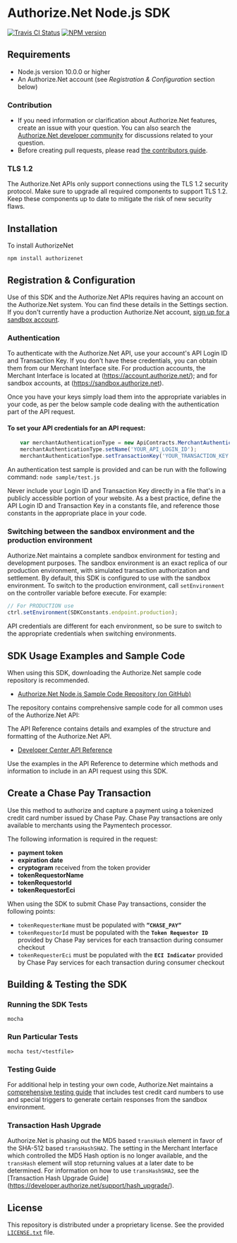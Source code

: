 # Authorize.Net Node.js SDK 

[![Travis CI Status](https://travis-ci.org/AuthorizeNet/sdk-node.svg?branch=master)](https://travis-ci.org/AuthorizeNet/sdk-node)
[![NPM version](https://badge.fury.io/js/authorizenet.png)](http://badge.fury.io/js/authorizenet)


## Requirements  
* Node.js version 10.0.0 or higher
* An Authorize.Net account (see _Registration & Configuration_ section below)

### Contribution  
  - If you need information or clarification about Authorize.Net features, create an issue with your question. You can also search the [Authorize.Net developer community](https://community.developer.authorize.net/) for discussions related to your question.
  - Before creating pull requests, please read [the contributors guide](CONTRIBUTING.md).

### TLS 1.2
The Authorize.Net APIs only support connections using the TLS 1.2 security protocol. Make sure to upgrade all required components to support TLS 1.2. Keep these components up to date to mitigate the risk of new security flaws.


## Installation
To install AuthorizeNet 

`npm install authorizenet`


## Registration & Configuration
Use of this SDK and the Authorize.Net APIs requires having an account on the Authorize.Net system. You can find these details in the Settings section.
If you don't currently have a production Authorize.Net account, [sign up for a sandbox account](https://developer.authorize.net/sandbox/).

### Authentication
To authenticate with the Authorize.Net API, use your account's API Login ID and Transaction Key. If you don't have these credentials, you can obtain them from our Merchant Interface site. For production accounts, the Merchant Interface is located at (https://account.authorize.net/); and for sandbox accounts, at (https://sandbox.authorize.net).

Once you have your keys simply load them into the appropriate variables in your code, as per the below sample code dealing with the authentication part of the API request. 

#### To set your API credentials for an API request: 
```javascript
	var merchantAuthenticationType = new ApiContracts.MerchantAuthenticationType();
	merchantAuthenticationType.setName('YOUR_API_LOGIN_ID');
	merchantAuthenticationType.setTransactionKey('YOUR_TRANSACTION_KEY');
```

An authentication test sample is provided and can be run with the following command:
`node sample/test.js`  

Never include your Login ID and Transaction Key directly in a file that's in a publicly accessible portion of your website. As a best practice, define the API Login ID and Transaction Key in a constants file, and reference those constants in the appropriate place in your code.

### Switching between the sandbox environment and the production environment
Authorize.Net maintains a complete sandbox environment for testing and development purposes. The sandbox environment is an exact replica of our production environment, with simulated transaction authorization and settlement. By default, this SDK is configured to use with the sandbox environment. To switch to the production environment, call `setEnvironment` on the controller variable before execute. For example:
```javascript
// For PRODUCTION use
ctrl.setEnvironment(SDKConstants.endpoint.production);
```

API credentials are different for each environment, so be sure to switch to the appropriate credentials when switching environments.


## SDK Usage Examples and Sample Code
When using this SDK, downloading the Authorize.Net sample code repository is recommended.
* [Authorize.Net Node.js Sample Code Repository (on GitHub)](https://github.com/AuthorizeNet/sample-code-node)

The repository contains comprehensive sample code for all common uses of the Authorize.Net API:

The API Reference contains details and examples of the structure and formatting of the Authorize.Net API.
* [Developer Center API Reference](http://developer.authorize.net/api/reference/index.html)

Use the examples in the API Reference to determine which methods and information to include in an API request using this SDK.

## Create a Chase Pay Transaction

Use this method to authorize and capture a payment using a tokenized credit card number issued by Chase Pay. Chase Pay transactions are only available to merchants using the Paymentech processor.

The following information is required in the request:
- **payment token**
- **expiration date**
- **cryptogram** received from the token provider
- **tokenRequestorName**
- **tokenRequestorId**
- **tokenRequestorEci**

When using the SDK to submit Chase Pay transactions, consider the following points:
- `tokenRequesterName` must be populated with **`”CHASE_PAY”`**
- `tokenRequestorId` must be populated with the **`Token Requestor ID`** provided by Chase Pay services for each transaction during consumer checkout
- `tokenRequesterEci` must be populated with the **`ECI Indicator`** provided by Chase Pay services for each transaction during consumer checkout  


## Building & Testing the SDK

### Running the SDK Tests
`mocha`

### Run Particular Tests  
`mocha test/<testfile>`

### Testing Guide
For additional help in testing your own code, Authorize.Net maintains a [comprehensive testing guide](http://developer.authorize.net/hello_world/testing_guide/) that includes test credit card numbers to use and special triggers to generate certain responses from the sandbox environment.

### Transaction Hash Upgrade
Authorize.Net is phasing out the MD5 based `transHash` element in favor of the SHA-512 based `transHashSHA2`. The setting in the Merchant Interface which controlled the MD5 Hash option is no longer available, and the `transHash` element will stop returning values at a later date to be determined. For information on how to use `transHashSHA2`, see the [Transaction Hash Upgrade Guide] (https://developer.authorize.net/support/hash_upgrade/).

## License
This repository is distributed under a proprietary license. See the provided [`LICENSE.txt`](/LICENSE.txt) file.
